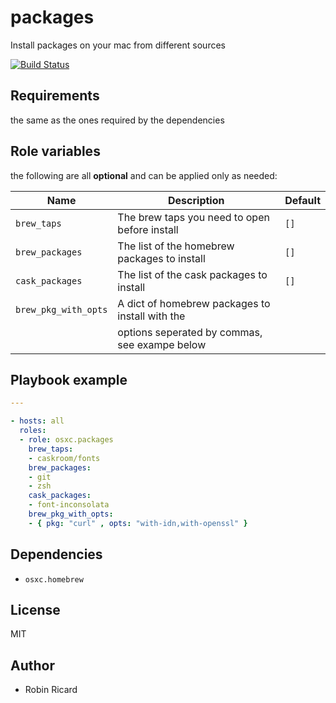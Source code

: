 packages
========

Install packages on your mac from different sources

[![Build Status](https://travis-ci.org/osxc/packages.svg)](https://travis-ci.org/osxc/packages/)

## Requirements

the same as the ones required by the dependencies

## Role variables
the following are all **optional** and can be applied only as needed:

| Name                  | Description                                      | Default            |
|-----------------------|--------------------------------------------------|--------------------|
| `brew_taps`           | The brew taps you need to open before install    | `[]`               |
| `brew_packages`       | The list of the homebrew packages to install     | `[]`               |
| `cask_packages`       | The list of the cask packages to install         | `[]`               |
| `brew_pkg_with_opts`  | A dict of homebrew packages to install with the  |                    |
|                       | options seperated by commas, see exampe below    |                    |

## Playbook example
```YAML
---

- hosts: all
  roles:
  - role: osxc.packages
    brew_taps:
    - caskroom/fonts
    brew_packages:
    - git
    - zsh
    cask_packages:
    - font-inconsolata
    brew_pkg_with_opts:
    - { pkg: "curl" , opts: "with-idn,with-openssl" }

```
## Dependencies

- `osxc.homebrew`

## License

MIT

## Author

- Robin Ricard

